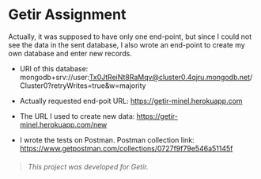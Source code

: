 # Getir Assignment

Actually, it was supposed to have only one end-point, but since I could not see the data in the sent database, I also wrote an end-point to create my own database and enter new records.

- URI of this database: mongodb+srv://user:Tx0JtReiNt8RaMqv@cluster0.4qjru.mongodb.net/Cluster0?retryWrites=true&w=majority

- Actually requested end-poit URL: https://getir-minel.herokuapp.com
- The URL I used to create new data: https://getir-minel.herokuapp.com/new

- I wrote the tests on Postman. Postman collection link: https://www.getpostman.com/collections/0727f9f79e546a51145f

 > ###### *This project was developed for Getir.*
